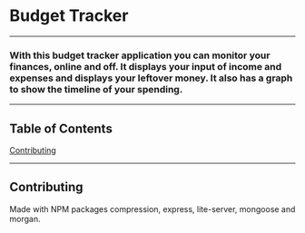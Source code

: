 # Budget Tracker
---
### With this budget tracker application you can monitor your finances, online and off.  It displays your input of income and expenses and displays your leftover money.  It also has a graph to show the timeline of your spending.
---
## Table of Contents

[Contributing](#contributing)

---

## Contributing
Made with NPM packages compression, express, lite-server, mongoose and morgan. 
